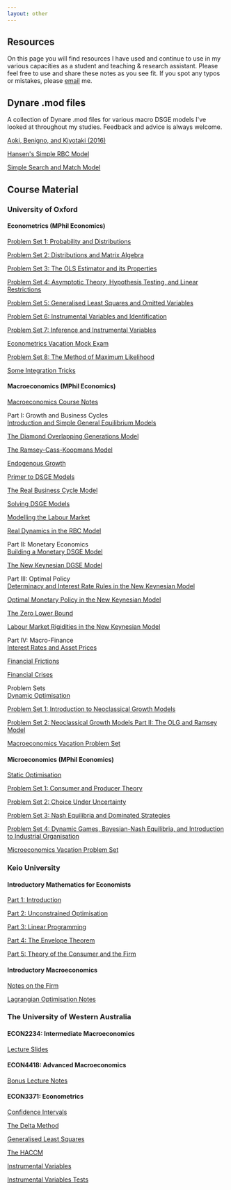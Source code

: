 ```yaml
---
layout: other
---
```

## Resources

On this page you will find resources I have used and continue to use in my various capacities as a student and teaching & research assistant. Please feel free to use and share these notes as you see fit. If you spot any typos or mistakes, please [email](mailto:david.murakami@economics.ox.ac.uk) me.

## Dynare .mod files
A collection of Dynare .mod files for various macro DSGE models I've looked at throughout my studies. Feedback and advice is always welcome.

[Aoki, Benigno, and Kiyotaki (2016)](https://github.com/hirothreading/Dynare_.mod_files/tree/master/Aoki%2C%20Benigno%2C%20and%20Kiyotaki%20(2016))

[Hansen's Simple RBC Model](https://github.com/hirothreading/Dynare_.mod_files/tree/master/Hansen%20Simple%20RBC)

[Simple Search and Match Model](https://github.com/hirothreading/Dynare_.mod_files/tree/master/Simple%20SAM%20model)

## Course Material
### University of Oxford
#### Econometrics (MPhil Economics)
[Problem Set 1: Probability and Distributions](https://drive.google.com/open?id=1s1YncHHNpWJTymKr3Z0WQvow_lX6lTBl)  

[Problem Set 2: Distributions and Matrix Algebra](https://drive.google.com/open?id=1yItsjzfkGie9HOX8MkL9EBPYuBpH5lkL)  

[Problem Set 3: The OLS Estimator and its Properties](https://drive.google.com/open?id=1-w9HUGzjW_JNneBLmzHatysTq09oKz1h)  

[Problem Set 4: Asymptotic Theory, Hypothesis Testing, and Linear Restrictions](https://drive.google.com/open?id=13qK9j-FCBPslsoLmUB3to_56U1sPdXJh)  

[Problem Set 5: Generalised Least Squares and Omitted Variables](https://drive.google.com/open?id=1kfleC7m46Pjpq1UAn38qKa474scet8RY)  

[Problem Set 6: Instrumental Variables and Identification](https://drive.google.com/open?id=1eiZhaBOMRjsWGp_HSBIxX1r1dlJr7mkw)  

[Problem Set 7: Inference and Instrumental Variables](https://drive.google.com/open?id=1elGVWZDPd_wNz_12OqyQ_yc2Qfm51BxW)

[Econometrics Vacation Mock Exam](https://drive.google.com/open?id=1n7A39s4QE5zweXlXrZh4kkJbjMjx0RWc)  

[Problem Set 8: The Method of Maximum Likelihood](https://drive.google.com/open?id=1O8kHVnLhPFyAmnc8Nvhhiw-zR3qvGDBi)  

[Some Integration Tricks](https://drive.google.com/open?id=10wbnXq4f7amDn9la6U4hVIMBfmCI5LHx)


#### Macroeconomics (MPhil Economics)
[Macroeconomics Course Notes](https://drive.google.com/open?id=12v7HL6Bt6Jhn62YVmNS1MdVs2yYmo0dp)

Part I: Growth and Business Cycles  
[Introduction and Simple General Equilibrium Models](https://drive.google.com/open?id=1l3tDD5DZlqvwAr-ZtV9uczKsOp88Kw0B)

[The Diamond Overlapping Generations Model](https://drive.google.com/open?id=1M6s-I1plr8SsaKdTMmNm3FVjRJp9e66q)

[The Ramsey-Cass-Koopmans Model](https://drive.google.com/open?id=14P9zRMGyMQmYosACFhUXXvqncTe7JrMD)

[Endogenous Growth](https://drive.google.com/open?id=1jYiLIC4DePDHaxCkqHVdoCn5Aw-COVsI)

[Primer to DSGE Models](https://drive.google.com/open?id=1TXHhaWNx894K1W-qUVzvn2kFZ7yWtMrE)

[The Real Business Cycle Model](https://drive.google.com/open?id=1GLynQ2QS4j3dOhH7UEYTmD93UYabp54f)

[Solving DSGE Models](https://drive.google.com/open?id=1WFUCa55HOseF5EJPUPixVZVUfhQgpuRK)

[Modelling the Labour Market](https://drive.google.com/open?id=1F-1jnSfwkyqUEfLbnt09otuprjKIYh-i)

[Real Dynamics in the RBC Model](https://drive.google.com/open?id=1V4O3la4Drb3o5cepQeBJxzCEOf_sicIg)

Part II: Monetary Economics  
[Building a Monetary DSGE Model](https://drive.google.com/open?id=1zKhq7Wexa3Tjmo8AY4n83xPterBwLZn9)

[The New Keynesian DGSE Model](https://drive.google.com/open?id=1c8NnOSisryFSaZSCHxrQsci3w4-Xv2qI)

Part III: Optimal Policy  
[Determinacy and Interest Rate Rules in the New Keynesian Model](https://drive.google.com/open?id=1-HhOkkjOssWRtr07Xyt9FAt3o2lMkEXO)  

[Optimal Monetary Policy in the New Keynesian Model](https://drive.google.com/open?id=1N9xD6A1eCE-NSErMO8kovcZSYi9jCFeF)  

[The Zero Lower Bound](https://drive.google.com/open?id=1wIN_fSAke_CpUwuC0nGs_AZxJQ5_ipus)  

[Labour Market Rigidities in the New Keynesian Model](https://drive.google.com/open?id=1eEAq6cihgKO1hnIHRkj8IQ6BV_yNQNHP)  

Part IV: Macro-Finance  
[Interest Rates and Asset Prices](https://drive.google.com/open?id=1GXAX1--gxb3MqRkwjhxrJBYJ_JsKm5Kp)

[Financial Frictions](https://drive.google.com/open?id=1t9sM2xauiBFa-WgoVGvuC4MvxP9_ykNx)

[Financial Crises](https://drive.google.com/open?id=1_uuGF5Nz2lQOuVi9_vuBUklNSwCVRBDe)

Problem Sets  
[Dynamic Optimisation](https://drive.google.com/open?id=1vqYl42Su5p4J58s_EPv8l6AcGAWlF6zB)  

[Problem Set 1: Introduction to Neoclassical Growth Models](https://drive.google.com/open?id=1PsAgtCLXgjqq9BMaIQRH4uON7i6ZbO_6)

[Problem Set 2: Neoclassical Growth Models Part II: The OLG and Ramsey Model](https://drive.google.com/open?id=1S1Q3TMzS03GXhVgurmTbeb5fRs4wSDtX)  

[Macroeconomics Vacation Problem Set](https://drive.google.com/open?id=11vJewFHWfULC0VIvXDiJoW15zy_P-9yA)


#### Microeconomics (MPhil Economics)
[Static Optimisation](https://drive.google.com/open?id=1wM6dFYTE5sU8mAnrlLsG6H1NWQuK45ep)  

[Problem Set 1: Consumer and Producer Theory](https://drive.google.com/open?id=1BjPRI3C7h4gviaInphP-MrmK8H4HG-CU)  

[Problem Set 2: Choice Under Uncertainty](https://drive.google.com/open?id=1GrVD4ZcqFY5zW5yyIZhdo-cQ8gPd4UZq)

[Problem Set 3: Nash Equilibria and Dominated Strategies](https://drive.google.com/open?id=1O62ubaY5vZqgxFxzbQP83cykS3r0Xka5)

[Problem Set 4: Dynamic Games, Bayesian-Nash Equilibria, and Introduction to Industrial Organisation](https://drive.google.com/open?id=1BzbQ5_hD73imIfkEPpkGGpPnruGNUjyj)  

[Microeconomics Vacation Problem Set](https://drive.google.com/open?id=14if1tRKQLYaP4WwDt7XiQoKnzluxWeGU)    


### Keio University
#### Introductory Mathematics for Economists
[Part 1: Introduction](https://drive.google.com/open?id=1GOpSwgBPaVihdQmI66uwlYu7eaT8QwXw)

[Part 2: Unconstrained Optimisation](https://drive.google.com/open?id=1UiR9828MhxR0nZMnPdGxH3PxvpFRtN-j)

[Part 3: Linear Programming](https://drive.google.com/open?id=1q3Rbj4GhnePBPcMNfITB4vvbFC-h3LXu)

[Part 4: The Envelope Theorem](https://drive.google.com/open?id=1WPteMvAUL379XrUo7-Ex9YjfGPFUtZAD)

[Part 5: Theory of the Consumer and the Firm](https://drive.google.com/open?id=1IJgkUFoFlU1mzKOmn2ZsrIhDGdvw5vXg)


#### Introductory Macroeconomics
[Notes on the Firm](https://drive.google.com/open?id=1LPlg-81WC1E7TJFfjee8XbIw7Mao72AU)

[Lagrangian Optimisation Notes](https://drive.google.com/open?id=168ZJDLF_al5YgbU-Q3cDfkHqwGLFRlwR)


### The University of Western Australia
#### ECON2234: Intermediate Macroeconomics

[Lecture Slides](https://drive.google.com/open?id=1GM1QIR6JBrFdfSaEHhfFQVbpxR6nxh9t)

#### ECON4418: Advanced Macroeconomics
[Bonus Lecture Notes](https://drive.google.com/open?id=1fR7l6UAYcjn5ONMmbmp_flmgKNvipHqZ)

#### ECON3371: Econometrics
[Confidence Intervals](https://drive.google.com/open?id=1GCjFBqJ7Nh6IecUfmA1hiAWZYyE-_xnE)

[The Delta Method](https://drive.google.com/open?id=1izCeqPTNx2m6mxpTRyaH4v7KnXUDtqOM)

[Generalised Least Squares](https://drive.google.com/open?id=1h_m4AFFUZ6A519XqBRYshIGCpAk4xiE8)

[The HACCM](https://drive.google.com/open?id=1PKlXMioNO26YLkpCpMtT_mfrxm_4rk97)

[Instrumental Variables](https://drive.google.com/open?id=161EqjvG1hk41pAaI2binKFVwoQGFVQ11)

[Instrumental Variables Tests](https://drive.google.com/open?id=13XJIqpXehRYXVqhPSxBOW4wLYfXqkKPd)
